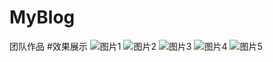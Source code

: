# MyBlog
团队作品
#效果展示
![图片1](https://user-images.githubusercontent.com/59335332/86999246-ba44d980-c1e4-11ea-8204-5aa16168e952.png)
![图片2](https://user-images.githubusercontent.com/59335332/86999340-f11aef80-c1e4-11ea-9a85-66c4cabbe8c1.png)
![图片3](https://user-images.githubusercontent.com/59335332/86999342-f1b38600-c1e4-11ea-8826-66419d3bd796.png)
![图片4](https://user-images.githubusercontent.com/59335332/86999346-f2e4b300-c1e4-11ea-8aa7-c580e0fc6857.png)
![图片5](https://user-images.githubusercontent.com/59335332/86999567-70102800-c1e5-11ea-9875-a05d8f57eada.png)
